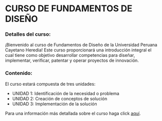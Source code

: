 # CURSO DE FUNDAMENTOS DE DISEÑO

### Detalles del curso: 
¡Bienvenido al curso de Fundamentos de Diseño de la Universidad Peruana Cayetano Heredia! Este curso proporcionará una introducción integral el cual tiene como objetivo desarrollar competencias para diseñar, implementar, verificar, patentar y operar proyectos de innovación.

### Contenido:
El curso estará compuesta de tres unidades: 

- UNIDAD 1: Identificación de la necesidad o problema
- UNIDAD 2: Creación de conceptos de solución
- UNIDAD 3: Implementación de la solución

Para una información más detallada sobre el curso haga click [aquí](Carpetas/Documentación/Silabo_FdD.pdf).